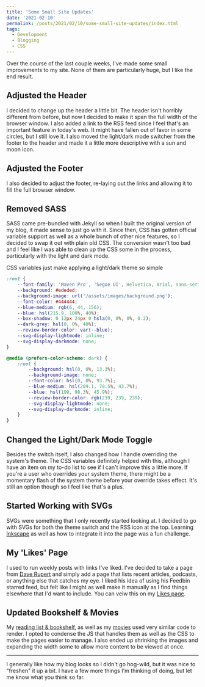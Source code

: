 ```yaml
---
title: 'Some Small Site Updates'
date: '2021-02-10'
permalink: /posts/2021/02/10/some-small-site-updates/index.html
tags:
  - Development
  - Blogging
  - CSS
---
```


Over the course of the last couple weeks, I've made some small improvements to my site. None of them are particularly huge, but I like the end result.
<!-- excerpt -->

## Adjusted the Header

I decided to change up the header a little bit. The header isn't horribly different from before, but now I decided to make it span the full width of the browser window. I also added a link to the RSS feed since I feel that's an important feature in today's web. It might have fallen out of favor in some circles, but I still love it. I also moved the light/dark mode switcher from the footer to the header and made it a little more descriptive with a sun and moon icon.

## Adjusted the Footer

I also decided to adjust the footer, re-laying out the links and allowing it to fill the full browser window.

## Removed SASS

SASS came pre-bundled with Jekyll so when I built the original version of my blog, it made sense to just go with it. Since then, CSS has gotten official variable support as well as a whole bunch of other nice features, so I decided to swap it out with plain old CSS. The conversion wasn't too bad and I feel like I was able to clean up the CSS some in the process, particularly with the light and dark mode.

CSS variables just make applying a light/dark theme so simple

```css
:root {
    --font-family: 'Maven Pro', 'Segoe UI', Helvetica, Arial, sans-serif;
    --background: #ededed;
    --background-image: url('/assets/images/background.png');
    --font-color: #444444;
    --blue-medium: rgb(6, 44, 156);
    --blue: hsl(215.9, 100%, 40%);
    --box-shadow: 0 12px 24px 0 hsla(0, 0%, 0%, 0.2);
    --dark-grey: hsl(0, 0%, 40%);
    --review-border-color: var(--blue);
    --svg-display-lightmode: inline;
    --svg-display-darkmode: none;
}

@media (prefers-color-scheme: dark) {
    :root {
        --background: hsl(0, 0%, 13.3%);
        --background-image: none;
        --font-color: hsl(0, 0%, 93.7%);
        --blue-medium: hsl(209.1, 78.5%, 43.7%);
        --blue: hsl(199, 98.3%, 45.9%);
        --review-border-color: rgb(239, 239, 239);
        --svg-display-lightmode: none;
        --svg-display-darkmode: inline;
    }
}
```

## Changed the Light/Dark Mode Toggle

Besides the switch itself, I also changed how I handle overriding the system's theme. The CSS variables definitely helped with this, although I have an item on my to-do list to see if I can't improve this a little more. If you're a user who overrides your system theme, there might be a momentary flash of the system theme before your override takes effect. It's still an option though so I feel like that's a plus.

## Started Working with SVGs

SVGs were something that I only recently started looking at. I decided to go with SVGs for both the theme switch and the RSS icon at the top. Learning [Inkscape](https://inkscape.org/) as well as how to integrate it into the page was a fun challenge.

## My 'Likes' Page

I used to run weekly posts with links I've liked. I've decided to take a page from [Dave Rupert](https://daverupert.com/) and simply add a page that lists recent articles, podcasts, or anything else that catches my eye. I liked his idea of using his Feedbin starred feed, but felt like I might as well make it manually as I find things elsewhere that I'd want to include. You can veiw this on my [Likes page](https://kpwags.com/likes).

## Updated Bookshelf & Movies

My [reading list & bookshelf](https://kpwags.com/bookshelf), as well as my [movies](https://kpwags.com/movies) used very similar code to render. I opted to condense the JS that handles them as well as the CSS to make the pages easier to manage. I also ended up shrinking the images and expanding the width some to allow more content to be viewed at once.

<hr />

I generally like how my blog looks so I didn't go hog-wild, but it was nice to "freshen" it up a bit. I have a few more things I'm thinking of doing, but let me know what you think so far.
